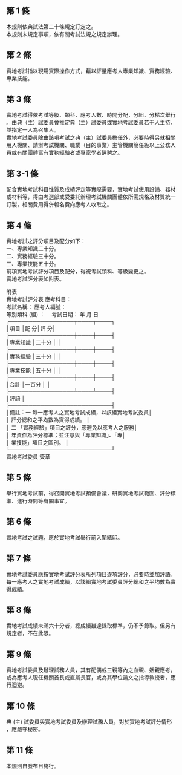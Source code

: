 第 1 條
-------
本規則依典試法第二十條規定訂定之。  
本規則未規定事項，依有關考試法規之規定辦理。

第 2 條
-------
實地考試指以現場實際操作方式，藉以評量應考人專業知識、實務經驗、  
專業技能。

第 3 條
-------
實地考試得依考試等級、類科、應考人數、時間分配，分組、分梯次舉行  
。由典（主）試委員會推定典（主）試委員或實地考試委員若干人主持，  
並指定一人為召集人。  
實地考試委員除由該項考試之典（主）試委員擔任外，必要時得另就相關  
用人機關、請辦考試機關、職業（目的事業）主管機關簡任級以上公務人  
員或有關團體富有實務經驗者或專家學者遴聘之。

第 3-1 條
---------
配合實地考試科目性質及成績評定等實際需要，實地考試使用設備、器材  
或材料等，得由考選部或受委託辦理考試機關團體依所需規格及材質統一  
訂製，相關費用得併報名費向應考人收取之。

第 4 條
-------
實地考試之評分項目及配分如下：  
一、專業知識二十分。  
二、實務經驗三十分。  
三、專業技能五十分。  
前項實地考試評分項目及配分，得視考試類科、等級變更之。  
實地考試評分表如附表。  
  
附表  
實地考試評分表            應考科目：  
考試名稱：                應考人編號：  
等別類科 (組) ：　        考試日期：  年  月  日  
┌─────────────────┬────┬────┐  
│項目                              │配    分│評    分│  
├─────────────────┼────┼────┤  
│專業知識                          │二十分  │        │  
├─────────────────┼────┼────┤  
│實務經驗                          │三十分  │        │  
├─────────────────┼────┼────┤  
│專業技能                          │五十分  │        │  
├─────────────────┼────┼────┤  
│合計                              │一百分  │        │  
├─────────────────┴────┴────┤  
│評語                                                  │  
├───────────────────────────┤  
│備註：一  每一應考人之實地考試成績，以該組實地考試委員│  
│          評分總和之平均數為實得成績。                │  
│      二  「實務經驗」項目之評分，應避免以應考人之服務│  
│          年資作為評分標準；並注意與「專業知識」、「專│  
│          業技能」項目之區別。                        │  
└───────────────────────────┘  
實地考試委員              簽章

第 5 條
-------
舉行實地考試前，得召開實地考試預備會議，研商實地考試範圍、評分標  
準、進行時間等有關事宜。

第 6 條
-------
實地考試之試題，應於實地考試舉行前入闈繕印。

第 7 條
-------
實地考試委員應按實地考試評分表所列項目逐項評分，必要時並加評語。  
每一應考人之實地考試成績，以該組實地考試委員評分總和之平均數為實  
得成績。

第 8 條
-------
實地考試成績未滿六十分者，總成績雖達錄取標準，仍不予錄取。但另有  
規定者，不在此限。

第 9 條
-------
實地考試委員及辦理試務人員，其有配偶或三親等內之血親、姻親應考，  
或為應考人現任機關首長或直屬長官，或為其學位論文之指導教授者，應  
行迴避。

第 10 條
--------
典 (主) 試委員與實地考試委員及辦理試務人員，對於實地考試評分情形  
，應嚴守秘密。

第 11 條
--------
本規則自發布日施行。

